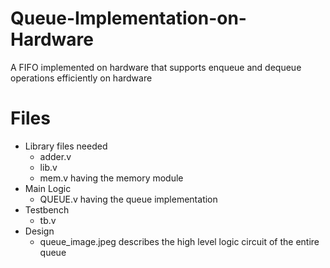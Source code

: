 # Queue-Implementation-on-Hardware
A FIFO implemented on hardware that supports enqueue and dequeue operations efficiently on hardware
# Files
- Library files needed
  - adder.v
  - lib.v
  - mem.v having the memory module
- Main Logic
  - QUEUE.v having the queue implementation
- Testbench
  - tb.v
- Design
  - queue_image.jpeg describes the high level logic circuit of the entire queue
